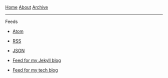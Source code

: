 [Home](/)
[About](/about)
[Archive](/archive)

<hr>
Feeds

- <a href="https://coderlg.coding.blog/_feed.atom" target="_blank">Atom</a>

- <a href="https://coderlg.coding.blog/_feed.rss" target="_blank">RSS</a>

- <a href="https://coderlg.coding.blog/_feed.json" target="_blank">JSON</a>

- <a href="https://coder-lg.github.io/my-blog/feed.xml">Feed for my Jekyll blog</a>

- <a href="https://coder-lg.github.io/tech/feed.xml">Feed for my tech blog</a>